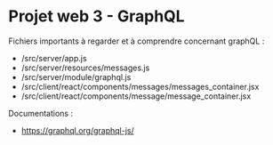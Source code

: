# Projet web 3 - GraphQL

Fichiers importants à regarder et à comprendre concernant graphQL :

- /src/server/app.js
- /src/server/resources/messages.js
- /src/server/module/graphql.js
- /src/client/react/components/messages/messages_container.jsx
- /src/client/react/components/message/message_container.jsx

Documentations :
- https://graphql.org/graphql-js/
